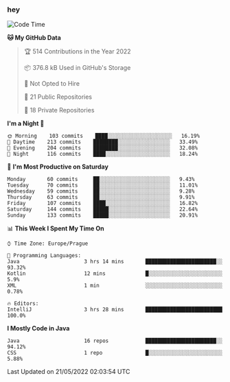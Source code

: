 ### hey

<!--START_SECTION:waka-->
![Code Time](http://img.shields.io/badge/Code%20Time-0%20secs-blue)

**🐱 My GitHub Data** 

> 🏆 514 Contributions in the Year 2022
 > 
> 📦 376.8 kB Used in GitHub's Storage 
 > 
> 🚫 Not Opted to Hire
 > 
> 📜 21 Public Repositories 
 > 
> 🔑 18 Private Repositories  
 > 
**I'm a Night 🦉** 

```text
🌞 Morning    103 commits    ████░░░░░░░░░░░░░░░░░░░░░   16.19% 
🌆 Daytime    213 commits    ████████░░░░░░░░░░░░░░░░░   33.49% 
🌃 Evening    204 commits    ████████░░░░░░░░░░░░░░░░░   32.08% 
🌙 Night      116 commits    ████░░░░░░░░░░░░░░░░░░░░░   18.24%

```
📅 **I'm Most Productive on Saturday** 

```text
Monday       60 commits     ██░░░░░░░░░░░░░░░░░░░░░░░   9.43% 
Tuesday      70 commits     ██░░░░░░░░░░░░░░░░░░░░░░░   11.01% 
Wednesday    59 commits     ██░░░░░░░░░░░░░░░░░░░░░░░   9.28% 
Thursday     63 commits     ██░░░░░░░░░░░░░░░░░░░░░░░   9.91% 
Friday       107 commits    ████░░░░░░░░░░░░░░░░░░░░░   16.82% 
Saturday     144 commits    █████░░░░░░░░░░░░░░░░░░░░   22.64% 
Sunday       133 commits    █████░░░░░░░░░░░░░░░░░░░░   20.91%

```


📊 **This Week I Spent My Time On** 

```text
⌚︎ Time Zone: Europe/Prague

💬 Programming Languages: 
Java                     3 hrs 14 mins       ███████████████████████░░   93.32% 
Kotlin                   12 mins             █░░░░░░░░░░░░░░░░░░░░░░░░   5.9% 
XML                      1 min               ░░░░░░░░░░░░░░░░░░░░░░░░░   0.78%

🔥 Editors: 
IntelliJ                 3 hrs 28 mins       █████████████████████████   100.0%

```

**I Mostly Code in Java** 

```text
Java                     16 repos            ███████████████████████░░   94.12% 
CSS                      1 repo              █░░░░░░░░░░░░░░░░░░░░░░░░   5.88%

```



 Last Updated on 21/05/2022 02:03:54 UTC
<!--END_SECTION:waka-->

